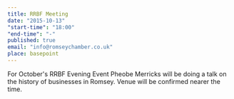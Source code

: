 ```yaml
---
title: RRBF Meeting
date: "2015-10-13"
"start-time": "18:00"
"end-time": "-"
published: true
email: "info@romseychamber.co.uk"
place: basepoint
---
```


For October's RRBF Evening Event Pheobe Merricks will be doing a talk on the history of businesses in Romsey. Venue will be confirmed nearer the time.